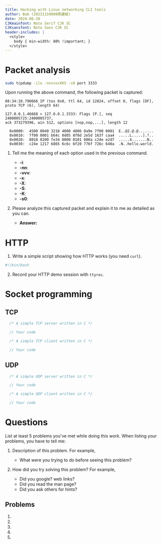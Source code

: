 ```yaml
---
title: Hacking with Linux networking CLI tools
author: Bob (20231159008杨建赋)
date: 2024-06-28
CJKmainfont: Noto Serif CJK SC
CJKsansfont: Noto Sans CJK SC
header-includes: |
  <style>
    body { min-width: 80% !important; }
  </style>
---
```


# Packet analysis

```sh
sudo tcpdump -ilo -nnvvvxXKS -s0 port 3333
```

Upon running the above command, the following packet is captured:

```
08:34:10.790666 IP (tos 0x0, ttl 64, id 12824, offset 0, flags [DF],
proto TCP (6), length 64)

127.0.0.1.46668 > 127.0.0.1.3333: Flags [P.], seq 2400005725:2400005737,
ack 373279396, win 512, options [nop,nop,...], length 12

  0x0000:  4500 0040 3218 4000 4006 0a9e 7f00 0001  E..@2.@.@.......
  0x0010:  7f00 0001 b64c 0d05 8f0d 2e5d 163f caa4  .....L.....].?..
  0x0020:  8018 0200 fe34 0000 0101 080a c24e e2d7  .....4.......N..
  0x0030:  c24e 1217 6865 6c6c 6f20 776f 726c 640a  .N..hello.world.
```

1. Tell me the meaning of each option used in the previous command.

   - **-i**:
   - **-nn**:
   - **-vvv**:
   - **-x**:
   - **-X**:
   - **-S**:
   - **-K**:
   - **-s0**:

2. Please analyze this captured packet and explain it to me as detailed as you can.

   - **Answer:**


# HTTP

1. Write a simple script showing how HTTP works (you need `curl`).
   
```sh
#!/bin/bash
```

2. Record your HTTP demo session with `ttyrec`.

# Socket programming

## TCP

```c
  /* A simple TCP server written in C */

  // Your code
```

```c
  /* A simple TCP client written in C */

  // Your code
```

## UDP

```c
  /* A simple UDP server written in C */

  // Your code
```

```c
  /* A simple UDP client written in C */

  // Your code
```

# Questions

List at least 5 problems you've met while doing this work. When listing your problems,
you have to tell me:

1. Description of this problem. For example,

   - What were you trying to do before seeing this problem?

2. How did you try solving this problem? For example,

   - Did you google? web links?
   - Did you read the man page?
   - Did you ask others for hints?


## Problems

1.  

2.  

3.  

4.  

5.  

